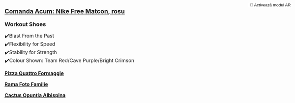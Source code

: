 <html lang="en">
<head>
    <meta charset="UTF-8">
    <meta name="viewport" content="width=device-width, initial-scale=1.0">
    <title>Comanda Acum: Nike Free Matcon, rosu</title>
    <script type="module" src="https://unpkg.com/@google/model-viewer"></script>
    <style>
      body {
        margin: 0;
        padding: 0;
      }
      model-viewer {
        width: 100%;
        height: 500px; /* Ajustat pentru a îmbunătăți vizualizarea */
      }
      @keyframes levitate {
        0%, 100% {
          transform: translateY(0);
        }
        50% {
          transform: translateY(-10px);
        }
      }
      .levitate {
        display: inline-block;
        animation: levitate 1s ease-in-out infinite;
      }
      .ar-button {
        background-color: white;
        border-radius: 4px;
        border: none;
        position: absolute;
        top: 8px;
        right: 8px;
      }
      h2 {
        font-size: 20px; /* Ajustat pentru a fi mai lizibil */
        margin: 10px 0; /* Spațiere ajustată */
      }
      h3 {
        font-size: 18px; /* Ajustat pentru a fi mai lizibil */
        margin: 20px 0 10px 0;
      }
      p {
        font-size: 16px; /* Ajustat pentru a fi mai lizibil */
      }
      .bold-link {
        font-weight: bold;
      }
    </style>
</head>
<body>

<div style="text-align: left; padding: 15px;">
    <h2><a href="https://www.nike.com/ro/t/free-metcon-4-workout-shoes-2g2hts" target="_blank">Comanda Acum: Nike Free Matcon, rosu</a></h2>
    <h3>Workout Shoes</h3>
    <model-viewer id="modelViewer" src="Avatar4.glb" ios-src="Avatar4.usdz" ar ar-modes="webxr scene-viewer quick-look" camera-controls auto-rotate environment-image="neutral" shadow-intensity="1" alt="Nike Free Matcon, rosu">
      <button slot="ar-button" class="ar-button">
          <span class="levitate">👋</span> Activează modul AR
      </button>
    </model-viewer>
    <p>
        ✔️Blast From the Past<br>
        ✔️Flexibility for Speed<br>
        ✔️Stability for Strength<br>
        ✔️Colour Shown: Team Red/Cave Purple/Bright Crimson
    </p>
    <p><a href="https://manomotion2k24.github.io/Pizza/" class="bold-link" target="_blank">Pizza Quattro Formaggie</a></p>
    <p><a href="https://manomotion2k24.github.io/My-Beloved-Girl/" class="bold-link" target="_blank">Rama Foto Familie</a></p>
    <p><a href="https://manomotion2k24.github.io/cactus/" class="bold-link" target="_blank">Cactus Opuntia Albispina</a></p>
</div>

<script>
  const models = ["Avatar1.glb", "Avatar2.glb", "Avatar4.glb"]; // Adaugă calea pentru fiecare model
  let currentIndex = 0;

  const viewer = document.getElementById('modelViewer');

  function changeModel(step) {
    currentIndex += step;

    if (currentIndex >= models.length) {
      currentIndex = 0;
    } else if (currentIndex < 0) {
      currentIndex = models.length - 1;
    }

    viewer.src = models[currentIndex];
  }

  let startX;

  viewer.addEventListener('touchstart', (e) => {
    startX = e.touches[0].pageX;
  });

  viewer.addEventListener('touchend', (e) => {
    const endX = e.changedTouches[0].pageX;

    if (startX - endX > 50) {
      changeModel(1); // Swipe la stânga
    } else if (startX - endX < -50) {
      changeModel(-1); // Swipe la dreapta
    }
  });
</script>

</body>
</html>

